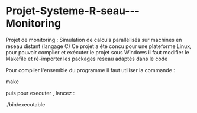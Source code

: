 # Projet-Systeme-R-seau---Monitoring
Projet de monitoring : Simulation de calculs parallélisés sur machines en réseau distant (langage C)
Ce projet a été conçu pour une plateforme Linux, pour pouvoir compiler et exécuter le projet sous Windows il faut modifier le Makefile et ré-importer les packages réseau adaptés dans le code

Pour complier l'ensemble du programme il faut utiliser la commande :

make

puis pour executer , lancez :

./bin/executable
